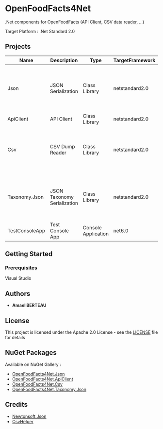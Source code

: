 # OpenFoodFacts4Net

.Net components for OpenFoodFacts (API Client, CSV data reader, ...)

Target Platform : .Net Standard 2.0

## Projects

| Name           | Description                 | Type                | TargetFramework | NuGet                                                                    |
|----------------|-----------------------------|---------------------|-----------------|--------------------------------------------------------------------------|
| Json           | JSON Serialization          | Class Library       | netstandard2.0  | ![Nuget](https://img.shields.io/nuget/v/OpenFoodFacts4Net.Json)          |
| ApiClient      | API Client                  | Class Library       | netstandard2.0  | ![Nuget](https://img.shields.io/nuget/v/OpenFoodFacts4Net.ApiClient)     |
| Csv            | CSV Dump Reader             | Class Library       | netstandard2.0  | ![Nuget](https://img.shields.io/nuget/v/OpenFoodFacts4Net.Csv)           |
| Taxonomy.Json  | JSON Taxonomy Serialization | Class Library       | netstandard2.0  | ![Nuget](https://img.shields.io/nuget/v/OpenFoodFacts4Net.Taxonomy.Json) |
| TestConsoleApp | Test Console App            | Console Application | net6.0          |                                                                          |

## Getting Started
### Prerequisites

Visual Studio

## Authors

* **Amael BERTEAU**

## License

This project is licensed under the Apache 2.0 License - see the [LICENSE](LICENSE) file for details

## NuGet Packages
Available on NuGet Gallery :
* [OpenFoodFacts4Net.Json](https://www.nuget.org/packages/OpenFoodFacts4Net.Json/)
* [OpenFoodFacts4Net.ApiClient](https://www.nuget.org/packages/OpenFoodFacts4Net.ApiClient/)
* [OpenFoodFacts4Net.Csv](https://www.nuget.org/packages/OpenFoodFacts4Net.Csv/)
* [OpenFoodFacts4Net.Taxonomy.Json](https://www.nuget.org/packages/OpenFoodFacts4Net.Taxonomy.Json/)

## Credits
* [Newtonsoft.Json](https://github.com/JamesNK/Newtonsoft.Json)
* [CsvHelper](https://github.com/JoshClose/CsvHelper)
